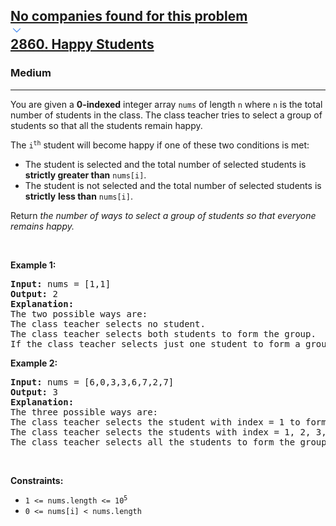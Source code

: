 <h2><a href="https://leetcode.com/problems/happy-students/"><div id="big-omega-company-tags"><div id="big-omega-topbar"><div class="companyTagsContainer" style="overflow-x: scroll; flex-wrap: nowrap;"><div class="companyTagsContainer--tag">No companies found for this problem</div></div><div class="companyTagsContainer--chevron"><div><svg version="1.1" id="icon" xmlns="http://www.w3.org/2000/svg" xmlns:xlink="http://www.w3.org/1999/xlink" x="0px" y="0px" viewBox="0 0 32 32" fill="#4087F1" xml:space="preserve" style="width: 20px;"><polygon points="16,22 6,12 7.4,10.6 16,19.2 24.6,10.6 26,12 "></polygon><rect id="_x3C_Transparent_Rectangle_x3E_" class="st0" fill="none" width="32" height="32"></rect></svg></div></div></div></div>2860. Happy Students</a></h2><h3>Medium</h3><hr><div><p>You are given a <strong>0-indexed</strong> integer array <code>nums</code> of length <code>n</code> where <code>n</code> is the total number of students in the class. The class teacher tries to select a group of students so that all the students remain happy.</p>

<p>The <code>i<sup>th</sup></code> student will become happy if one of these two conditions is met:</p>

<ul>
	<li>The student is selected and the total number of selected students is<strong> strictly greater than</strong> <code>nums[i]</code>.</li>
	<li>The student is not selected and the total number of selected students is <strong>strictly</strong> <strong>less than</strong> <code>nums[i]</code>.</li>
</ul>

<p>Return <em>the number of ways to select a group of students so that everyone remains happy.</em></p>

<p>&nbsp;</p>
<p><strong class="example">Example 1:</strong></p>

<pre><strong>Input:</strong> nums = [1,1]
<strong>Output:</strong> 2
<strong>Explanation:</strong> 
The two possible ways are:
The class teacher selects no student.
The class teacher selects both students to form the group. 
If the class teacher selects just one student to form a group then the both students will not be happy. Therefore, there are only two possible ways.
</pre>

<p><strong class="example">Example 2:</strong></p>

<pre><strong>Input:</strong> nums = [6,0,3,3,6,7,2,7]
<strong>Output:</strong> 3
<strong>Explanation:</strong> 
The three possible ways are:
The class teacher selects the student with index = 1 to form the group.
The class teacher selects the students with index = 1, 2, 3, 6 to form the group.
The class teacher selects all the students to form the group.
</pre>

<p>&nbsp;</p>
<p><strong>Constraints:</strong></p>

<ul>
	<li><code>1 &lt;= nums.length &lt;= 10<sup>5</sup></code></li>
	<li><code>0 &lt;= nums[i] &lt; nums.length</code></li>
</ul>
</div>